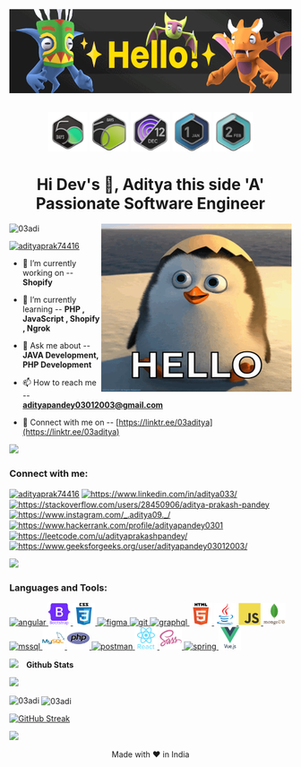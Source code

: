 <div align="center" >
  <img src="https://github.com/03Adi/03Adi/blob/main/hello.gif" alt="Coding" height="150" width="1000">
  <br><br>
</div>

<p align="center" >
  <img src="https://github.com/03Adi/03Adi/blob/main/50%20days.gif" alt="50 Days Badge" height="70">
  <img src="https://github.com/03Adi/03Adi/blob/main/2550.gif" alt="2025 50 Days Badge" height="70">
  <img src="https://github.com/03Adi/03Adi/blob/main/dec%202024.gif" alt="Dec Badge" height="70">
  <img src="https://github.com/03Adi/03Adi/blob/main/jan%202025.gif" alt="jan Badge" height="70">
  <img src="https://github.com/03Adi/03Adi/blob/main/202502.gif" alt="feb Badge" height="70">
</p>

<h1 align="center">Hi Dev's 👋, Aditya this side 'A' Passionate Software Engineer</h1>
<!-- <img src="https://github.com/03Adi/03Adi/blob/main/baracktocat.jpg"> -->


<img align="right" alt="Coding" width="340" height="300" src="https://github.com/03Adi/03Adi/blob/main/penguin-hello.gif"> 
   
<p align="left"> <img src="https://komarev.com/ghpvc/?username=03adi&label=Profile%20views&color=0e75b6&style=flat" alt="03adi" /> </p>

    
<p align="left"> <a href="https://twitter.com/adityaprak74416" target="blank"><img src="https://img.shields.io/twitter/follow/adityaprak74416?logo=twitter&style=for-the-badge" alt="adityaprak74416" /></a> </p>   

- 🔭 I’m currently working on -- **Shopify**

- 🌱 I’m currently learning -- **PHP , JavaScript , Shopify , Ngrok**

- 💬 Ask me about -- **JAVA Development, PHP Development**

- 📫 How to reach me -- **adityapandey03012003@gmail.com**

- 📝 Connect with me on -- [https://linktr.ee/03aditya](https://linktr.ee/03aditya)

<img src="https://user-images.githubusercontent.com/73097560/115834477-dbab4500-a447-11eb-908a-139a6edaec5c.gif">

<h3 align="left">Connect with me:</h3>
<p align="left">
<a href="https://twitter.com/adityaprak74416" target="blank"><img align="center" src="https://raw.githubusercontent.com/rahuldkjain/github-profile-readme-generator/master/src/images/icons/Social/twitter.svg" alt="adityaprak74416" height="30" width="40" /></a>
<a href="https://www.linkedin.com/in/aditya033/" target="blank"><img align="center" src="https://raw.githubusercontent.com/rahuldkjain/github-profile-readme-generator/master/src/images/icons/Social/linked-in-alt.svg" alt="https://www.linkedin.com/in/aditya033/" height="30" width="40" /></a>
<a href="https://stackoverflow.com/users/28450906/aditya-prakash-pandey" target="blank"><img align="center" src="https://raw.githubusercontent.com/rahuldkjain/github-profile-readme-generator/master/src/images/icons/Social/stack-overflow.svg" alt="https://stackoverflow.com/users/28450906/aditya-prakash-pandey" height="30" width="40" /></a>
<a href="https://www.instagram.com/adityaprakashpandey_03/" target="blank"><img align="center" src="https://raw.githubusercontent.com/rahuldkjain/github-profile-readme-generator/master/src/images/icons/Social/instagram.svg" alt="https://www.instagram.com/_.aditya09._/" height="30" width="40" /></a>
<a href="https://www.hackerrank.com/profile/adityapandey0301" target="blank"><img align="center" src="https://raw.githubusercontent.com/rahuldkjain/github-profile-readme-generator/master/src/images/icons/Social/hackerrank.svg" alt="https://www.hackerrank.com/profile/adityapandey0301" height="30" width="40" /></a>
<a href="https://leetcode.com/u/Adityaprakashpandey/" target="blank"><img align="center" src="https://raw.githubusercontent.com/rahuldkjain/github-profile-readme-generator/master/src/images/icons/Social/leet-code.svg" alt="https://leetcode.com/u/adityaprakashpandey/" height="30" width="40" /></a>
<a href="https://www.geeksforgeeks.org/user/adityapandey03012003/" target="blank"><img align="center" src="https://raw.githubusercontent.com/rahuldkjain/github-profile-readme-generator/master/src/images/icons/Social/geeks-for-geeks.svg" alt="https://www.geeksforgeeks.org/user/adityapandey03012003/" height="30" width="40" /></a>
</p>

<img src="https://user-images.githubusercontent.com/73097560/115834477-dbab4500-a447-11eb-908a-139a6edaec5c.gif">

<h3 align="left">Languages and Tools:</h3>
<p align="left"> <a href="https://angular.io" target="_blank" rel="noreferrer"> <img src="https://angular.io/assets/images/logos/angular/angular.svg" alt="angular" width="40" height="40"/> </a> <a href="https://getbootstrap.com" target="_blank" rel="noreferrer"> <img src="https://raw.githubusercontent.com/devicons/devicon/master/icons/bootstrap/bootstrap-plain-wordmark.svg" alt="bootstrap" width="40" height="40"/> </a> <a href="https://www.w3schools.com/css/" target="_blank" rel="noreferrer"> <img src="https://raw.githubusercontent.com/devicons/devicon/master/icons/css3/css3-original-wordmark.svg" alt="css3" width="40" height="40"/> </a> <a href="https://www.figma.com/" target="_blank" rel="noreferrer"> <img src="https://www.vectorlogo.zone/logos/figma/figma-icon.svg" alt="figma" width="40" height="40"/> </a> <a href="https://git-scm.com/" target="_blank" rel="noreferrer"> <img src="https://www.vectorlogo.zone/logos/git-scm/git-scm-icon.svg" alt="git" width="40" height="40"/> </a> <a href="https://graphql.org" target="_blank" rel="noreferrer"> <img src="https://www.vectorlogo.zone/logos/graphql/graphql-icon.svg" alt="graphql" width="40" height="40"/> </a> <a href="https://www.w3.org/html/" target="_blank" rel="noreferrer"> <img src="https://raw.githubusercontent.com/devicons/devicon/master/icons/html5/html5-original-wordmark.svg" alt="html5" width="40" height="40"/> </a> <a href="https://www.java.com" target="_blank" rel="noreferrer"> <img src="https://raw.githubusercontent.com/devicons/devicon/master/icons/java/java-original.svg" alt="java" width="40" height="40"/> </a> <a href="https://developer.mozilla.org/en-US/docs/Web/JavaScript" target="_blank" rel="noreferrer"> <img src="https://raw.githubusercontent.com/devicons/devicon/master/icons/javascript/javascript-original.svg" alt="javascript" width="40" height="40"/> </a> <a href="https://www.mongodb.com/" target="_blank" rel="noreferrer"> <img src="https://raw.githubusercontent.com/devicons/devicon/master/icons/mongodb/mongodb-original-wordmark.svg" alt="mongodb" width="40" height="40"/> </a> <a href="https://www.microsoft.com/en-us/sql-server" target="_blank" rel="noreferrer"> <img src="https://www.svgrepo.com/show/303229/microsoft-sql-server-logo.svg" alt="mssql" width="40" height="40"/> </a> <a href="https://www.mysql.com/" target="_blank" rel="noreferrer"> <img src="https://raw.githubusercontent.com/devicons/devicon/master/icons/mysql/mysql-original-wordmark.svg" alt="mysql" width="40" height="40"/> </a> <a href="https://www.php.net" target="_blank" rel="noreferrer"> <img src="https://raw.githubusercontent.com/devicons/devicon/master/icons/php/php-original.svg" alt="php" width="40" height="40"/> </a> <a href="https://postman.com" target="_blank" rel="noreferrer"> <img src="https://www.vectorlogo.zone/logos/getpostman/getpostman-icon.svg" alt="postman" width="40" height="40"/> </a> <a href="https://reactjs.org/" target="_blank" rel="noreferrer"> <img src="https://raw.githubusercontent.com/devicons/devicon/master/icons/react/react-original-wordmark.svg" alt="react" width="40" height="40"/> </a> <a href="https://sass-lang.com" target="_blank" rel="noreferrer"> <img src="https://raw.githubusercontent.com/devicons/devicon/master/icons/sass/sass-original.svg" alt="sass" width="40" height="40"/> </a> <a href="https://spring.io/" target="_blank" rel="noreferrer"> <img src="https://www.vectorlogo.zone/logos/springio/springio-icon.svg" alt="spring" width="40" height="40"/> </a> <a href="https://vuejs.org/" target="_blank" rel="noreferrer"> <img src="https://raw.githubusercontent.com/devicons/devicon/master/icons/vuejs/vuejs-original-wordmark.svg" alt="vuejs" width="40" height="40"/> </a> </p>

<img src="https://media.giphy.com/media/iY8CRBdQXODJSCERIr/giphy.gif" width="35"> &ensp;<b> Github Stats </b>

<img src="https://user-images.githubusercontent.com/73097560/115834477-dbab4500-a447-11eb-908a-139a6edaec5c.gif">

<p><img align="left" src="https://github-readme-stats.vercel.app/api/top-langs?username=03adi&show_icons=true&locale=en&layout=compact&theme=radical" alt="03adi" /></p>

<p>&nbsp;<img align="center" src="https://github-readme-stats.vercel.app/api?username=03adi&show_icons=true&locale=en&theme=radical" alt="03adi" style="height:167px" /></p>

<a href="https://git.io/streak-stats"><img src="http://github-readme-streak-stats.herokuapp.com?user=03adi&theme=highcontrast" alt="GitHub Streak" /></a>

<img src="https://user-images.githubusercontent.com/73097560/115834477-dbab4500-a447-11eb-908a-139a6edaec5c.gif">
<p align="center">Made with ❤️ in India</p>

